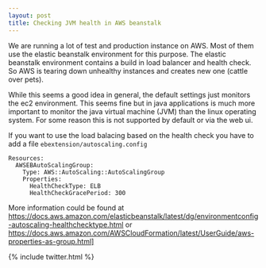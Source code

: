 ```yaml
---
layout: post
title: Checking JVM health in AWS beanstalk
---
```


We are running a lot of test and production instance on AWS. Most of them use the elastic beanstalk environment for this purpose.
The elastic beanstalk environment contains a build in load balancer and health check. So AWS is tearing down unhealthy instances
and creates new one (cattle over pets).

While this seems a good idea in general, the default settings just monitors the ec2 environment. This seems fine but in java 
applications is much more important to monitor the java virtual machine (JVM) than the linux operating system. 
For some reason this is not supported by default or via the web ui.

If you want to use the load balacing based on the health check you have to add a file
`ebextension/autoscaling.config`
```
Resources:
  AWSEBAutoScalingGroup:
    Type: AWS::AutoScaling::AutoScalingGroup
    Properties:
      HealthCheckType: ELB
      HealthCheckGracePeriod: 300
```
More information could be found at https://docs.aws.amazon.com/elasticbeanstalk/latest/dg/environmentconfig-autoscaling-healthchecktype.html
or https://docs.aws.amazon.com/AWSCloudFormation/latest/UserGuide/aws-properties-as-group.html]


{% include twitter.html %}
